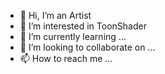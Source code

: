 - 👋 Hi, I’m an Artist
- 👀 I’m interested in ToonShader
- 🌱 I’m currently learning ...
- 💞️ I’m looking to collaborate on ...
- 📫 How to reach me ...

<!---
goboom/goboom is a ✨ special ✨ repository because its `README.md` (this file) appears on your GitHub profile.
You can click the Preview link to take a look at your changes.
--->
